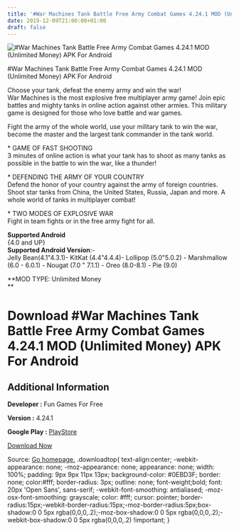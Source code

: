 ```yaml
---
title: '#War Machines Tank Battle Free Army Combat Games 4.24.1 MOD (Unlimited Money) APK For Android'
date: 2019-12-09T21:00:00+01:00
draft: false
---
```


![#War Machines Tank Battle Free Army Combat Games 4.24.1 MOD (Unlimited Money) APK For Android](https://i2.wp.com/apkhome.net/wp-content/uploads/2019/12/War-Machines-Tank-Battle-Free-Army-Combat-Games-4.24.1-MOD-Unlimited-Money.png "#War Machines Tank Battle Free Army Combat Games 4.24.1 MOD (Unlimited Money) APK For Android")

  

#War Machines Tank Battle Free Army Combat Games 4.24.1 MOD (Unlimited Money) APK For Android

Choose your tank, defeat the enemy army and win the war!  
War Machines is the most explosive free multiplayer army game! Join epic battles and mighty tanks in online action against other armies. This military game is designed for those who love battle and war games.

Fight the army of the whole world, use your military tank to win the war, become the master and the largest tank commander in the tank world.

\* GAME OF FAST SHOOTING  
3 minutes of online action is what your tank has to shoot as many tanks as possible in the battle to win the war, like a thunder!

\* DEFENDING THE ARMY OF YOUR COUNTRY  
Defend the honor of your country against the army of foreign countries. Shoot star tanks from China, the United States, Russia, Japan and more. A whole world of tanks in multiplayer combat!

\* TWO MODES OF EXPLOSIVE WAR  
Fight in team fights or in the free army fight for all.

**Supported Android**  
{4.0 and UP}  
**Supported Android Version**:-  
Jelly Bean(4.1"4.3.1)- KitKat (4.4"4.4.4)- Lollipop (5.0"5.0.2) - Marshmallow (6.0 - 6.0.1) - Nougat (7.0 " 7.1.1) - Oreo (8.0-8.1) - Pie (9.0)

**MOD TYPE: Unlimited Money  
**

Download #War Machines Tank Battle Free Army Combat Games 4.24.1 MOD (Unlimited Money) APK For Android
======================================================================================================

Additional Information
----------------------

**Developer :** Fun Games For Free

**Version :** 4.24.1

**Google Play :** [PlayStore](https://play.google.com/store/apps/details?id=com.fungames.battletanksbeta)

  

[Download Now](https://store4app.co/post/war-machines-tank-battle-free-army-combat-games-4-24-1-mod-unlimited-money-apk-for-android_1575920938)

  
Source: [Go homepage.](https://store4app.co/post/war-machines-tank-battle-free-army-combat-games-4-24-1-mod-unlimited-money-apk-for-android_1575920938) .downloadtop{ text-align:center; -webkit-appearance: none; -moz-appearance: none; appearance: none; width: 100%; padding: 9px 9px 11px 13px; background-color: #0EBD3F; border: none; color:#fff; border-radius: 3px; outline: none; font-weight;bold; font: 20px 'Open Sans', sans-serif; -webkit-font-smoothing: antialiased; -moz-osx-font-smoothing: grayscale; color: #fff; cursor: pointer; border-radius:15px;-webkit-border-radius:15px;-moz-border-radius:5px;box-shadow:0 0 5px rgba(0,0,0,.2);-moz-box-shadow:0 0 5px rgba(0,0,0,.2);-webkit-box-shadow:0 0 5px rgba(0,0,0,.2) !important; }